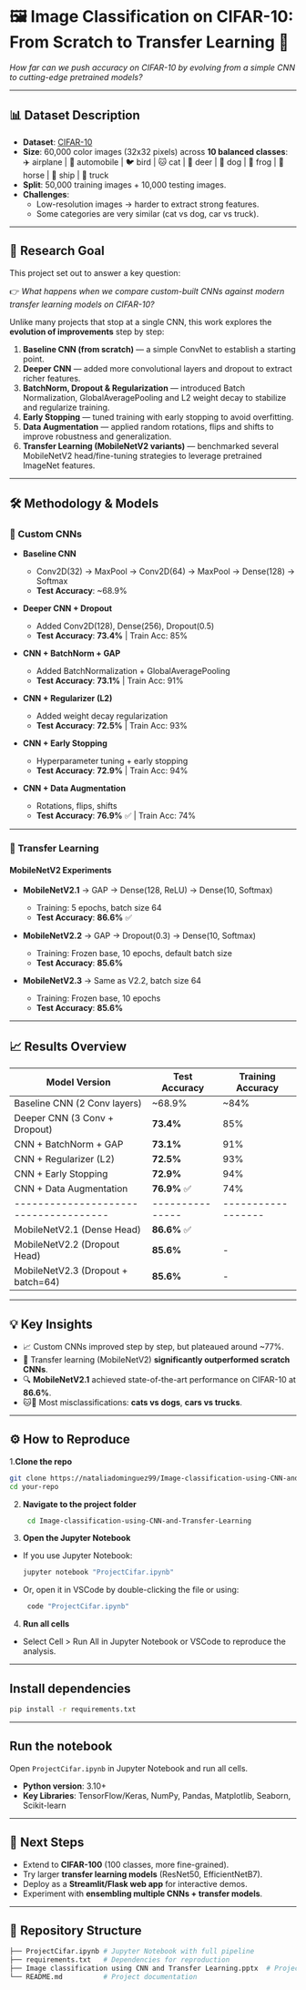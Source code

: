 # 🖼️ Image Classification on CIFAR-10: From Scratch to Transfer Learning 🚀  
*How far can we push accuracy on CIFAR-10 by evolving from a simple CNN to cutting-edge pretrained models?*  

---

## 📊 Dataset Description  
- **Dataset**: [CIFAR-10](https://www.cs.toronto.edu/~kriz/cifar.html)  
- **Size**: 60,000 color images (32x32 pixels) across **10 balanced classes**:  
  ✈️ airplane | 🚗 automobile | 🐦 bird | 🐱 cat | 🦌 deer | 🐶 dog | 🐸 frog | 🐴 horse | 🚢 ship | 🚚 truck  
- **Split**: 50,000 training images + 10,000 testing images.  
- **Challenges**:  
  - Low-resolution images → harder to extract strong features.  
  - Some categories are very similar (cat vs dog, car vs truck).  

---

## 🎯 Research Goal  
This project set out to answer a key question:  

👉 *What happens when we compare custom-built CNNs against modern transfer learning models on CIFAR-10?*  

Unlike many projects that stop at a single CNN, this work explores the **evolution of improvements** step by step:  

1. **Baseline CNN (from scratch)** — a simple ConvNet to establish a starting point.  
2. **Deeper CNN** — added more convolutional layers and dropout to extract richer features.  
3. **BatchNorm, Dropout & Regularization** — introduced Batch Normalization, GlobalAveragePooling and L2 weight decay to stabilize and regularize training.  
4. **Early Stopping** — tuned training with early stopping to avoid overfitting.  
5. **Data Augmentation** — applied random rotations, flips and shifts to improve robustness and generalization.  
6. **Transfer Learning (MobileNetV2 variants)** — benchmarked several MobileNetV2 head/fine-tuning strategies to leverage pretrained ImageNet features. 

---

## 🛠️ Methodology & Models  

### 🔹 Custom CNNs  
- **Baseline CNN**  
  - Conv2D(32) → MaxPool → Conv2D(64) → MaxPool → Dense(128) → Softmax  
  - **Test Accuracy**: ~68.9%  

- **Deeper CNN + Dropout**  
  - Added Conv2D(128), Dense(256), Dropout(0.5)  
  - **Test Accuracy**: **73.4%** | Train Acc: 85%  

- **CNN + BatchNorm + GAP**  
  - Added BatchNormalization + GlobalAveragePooling  
  - **Test Accuracy**: **73.1%** | Train Acc: 91%  

- **CNN + Regularizer (L2)**  
  - Added weight decay regularization  
  - **Test Accuracy**: **72.5%** | Train Acc: 93%  

- **CNN + Early Stopping**  
  - Hyperparameter tuning + early stopping  
  - **Test Accuracy**: **72.9%** | Train Acc: 94%  

- **CNN + Data Augmentation**  
  - Rotations, flips, shifts  
  - **Test Accuracy**: **76.9%** ✅ | Train Acc: 74%  

---

### 🔹 Transfer Learning  

#### MobileNetV2 Experiments  
- **MobileNetV2.1** → GAP → Dense(128, ReLU) → Dense(10, Softmax)  
  - Training: 5 epochs, batch size 64  
  - **Test Accuracy**: **86.6%** ✅  

- **MobileNetV2.2** → GAP → Dropout(0.3) → Dense(10, Softmax)  
  - Training: Frozen base, 10 epochs, default batch size  
  - **Test Accuracy**: **85.6%**  

- **MobileNetV2.3** → Same as V2.2, batch size 64  
  - Training: Frozen base, 10 epochs  
  - **Test Accuracy**: **85.6%**    

---

## 📈 Results Overview  

| Model Version                       | Test Accuracy | Training Accuracy |
|-------------------------------------|---------------|------------------|
| Baseline CNN (2 Conv layers)        | ~68.9%        | ~84%             |
| Deeper CNN (3 Conv + Dropout)       | **73.4%**     | 85%              |
| CNN + BatchNorm + GAP               | **73.1%**     | 91%              |
| CNN + Regularizer (L2)              | **72.5%**     | 93%              |
| CNN + Early Stopping                | **72.9%**     | 94%              |
| CNN + Data Augmentation             | **76.9%** ✅  | 74%              |
|-------------------------------------|---------------|------------------|
| MobileNetV2.1 (Dense Head)          | **86.6%** ✅  |                 |
| MobileNetV2.2 (Dropout Head)        | **85.6%**     | -               |
| MobileNetV2.3 (Dropout + batch=64)  | **85.6%**     | -                |

---

## 💡 Key Insights  

- 📈 Custom CNNs improved step by step, but plateaued around ~77%.  
- 🧠 Transfer learning (MobileNetV2) **significantly outperformed scratch CNNs**.  
- 🔍 **MobileNetV2.1** achieved state-of-the-art performance on CIFAR-10 at **86.6%**.  
- 🐱🐶 Most misclassifications: **cats vs dogs**, **cars vs trucks**.  

---

## ⚙️ How to Reproduce  

1.**Clone the repo**  
```bash
git clone https://nataliadominguez99/Image-classification-using-CNN-and-Transfer-Learning.git
cd your-repo
```
2. **Navigate to the project folder**
   ```bash
    cd Image-classification-using-CNN-and-Transfer-Learning

3. **Open the Jupyter Notebook**
- If you use Jupyter Notebook:
   ```bash
   jupyter notebook "ProjectCifar.ipynb"
- Or, open it in VSCode by double-clicking the file or using:
   ```bash
    code "ProjectCifar.ipynb"

4. **Run all cells**
- Select Cell > Run All in Jupyter Notebook or VSCode to reproduce the analysis.
---

## Install dependencies

```bash
pip install -r requirements.txt
```
---

## Run the notebook  

Open `ProjectCifar.ipynb` in Jupyter Notebook and run all cells.  

- **Python version**: 3.10+  
- **Key Libraries**: TensorFlow/Keras, NumPy, Pandas, Matplotlib, Seaborn, Scikit-learn

---

## 🚀 Next Steps  

- Extend to **CIFAR-100** (100 classes, more fine-grained).  
- Try larger **transfer learning models** (ResNet50, EfficientNetB7).  
- Deploy as a **Streamlit/Flask web app** for interactive demos.  
- Experiment with **ensembling multiple CNNs + transfer models**.

---

## 📂 Repository Structure
```bash
├── ProjectCifar.ipynb # Jupyter Notebook with full pipeline
├── requirements.txt   # Dependencies for reproduction
├── Image classification using CNN and Transfer Learning.pptx  # Project presentation slides
└── README.md          # Project documentation
```
